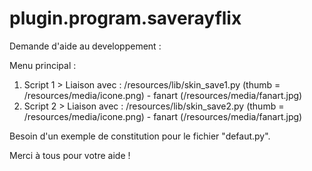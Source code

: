 # plugin.program.saverayflix
Demande d'aide au developpement :

Menu principal :

1. Script 1 > Liaison avec : /resources/lib/skin_save1.py (thumb = /resources/media/icone.png) - fanart (/resources/media/fanart.jpg)
2. Script 2 > Liaison avec : /resources/lib/skin_save2.py (thumb = /resources/media/icone.png) - fanart (/resources/media/fanart.jpg)

Besoin d'un exemple de constitution pour le fichier "defaut.py".

Merci à tous pour votre aide !